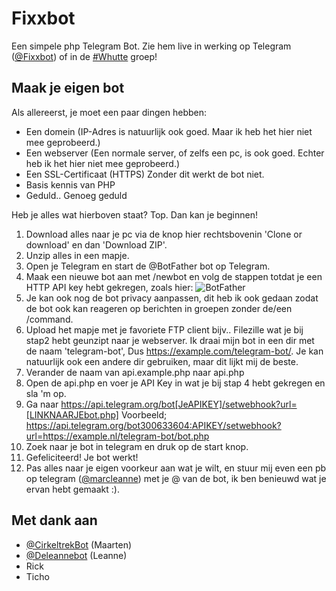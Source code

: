 # Fixxbot
Een simpele php Telegram Bot.
Zie hem live in werking op Telegram ([@Fixxbot](https://telegram.me/fixxbot)) of in de [#Whutte](https://telegram.me/whutte) groep!

## Maak je eigen bot
Als allereerst, je moet een paar dingen hebben:
- Een domein (IP-Adres is natuurlijk ook goed. Maar ik heb het hier niet mee geprobeerd.)
- Een webserver (Een normale server, of zelfs een pc, is ook goed. Echter heb ik het hier niet mee geprobeerd.)
- Een SSL-Certificaat (HTTPS) Zonder dit werkt de bot niet. 
- Basis kennis van PHP
- Geduld.. Genoeg geduld

Heb je alles wat hierboven staat? Top. Dan kan je beginnen!

1. Download alles naar je pc via de knop hier rechtsbovenin 'Clone or download' en dan 'Download ZIP'.
2. Unzip alles in een mapje.
3. Open je Telegram en start de @BotFather bot op Telegram.
4. Maak een nieuwe bot aan met /newbot en volg de stappen totdat je een HTTP API key hebt gekregen, zoals hier: 
![BotFather](http://i.imgur.com/msYJeqe.png)
5. Je kan ook nog de bot privacy aanpassen, dit heb ik ook gedaan zodat de bot ook kan reageren op berichten in groepen zonder de/een /command.
6. Upload het mapje met je favoriete FTP client bijv.. Filezille wat je bij stap2 hebt geunzipt naar je webserver. Ik draai mijn bot in een dir met de naam 'telegram-bot', Dus https://example.com/telegram-bot/. Je kan natuurlijk ook een andere dir gebruiken, maar dit lijkt mij de beste.
7. Verander de naam van api.example.php naar api.php
8. Open de api.php en voer je API Key in wat je bij stap 4 hebt gekregen en sla 'm op.
9. Ga naar https://api.telegram.org/bot[JeAPIKEY]/setwebhook?url=[LINKNAARJEbot.php] Voorbeeld; https://api.telegram.org/bot300633604:APIKEY/setwebhook?url=https://example.nl/telegram-bot/bot.php 
10. Zoek naar je bot in telegram en druk op de start knop.
11. Gefeliciteerd! Je bot werkt! 
12. Pas alles naar je eigen voorkeur aan wat je wilt, en stuur mij even een pb op telegram ([@marcleanne](https://telegram.me/marcleanne)) met je @ van de bot, ik ben benieuwd wat je ervan hebt gemaakt :).

## Met dank aan

- [@CirkeltrekBot](https://github.com/Maartenwut/CirkeltrekBot) (Maarten)
- [@Deleannebot](https://telegram.me/deleannebot) (Leanne)
- Rick
- Ticho
